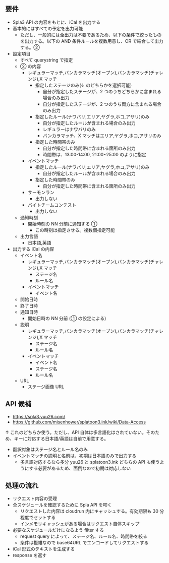 ## 要件

- Spla3 API の内容をもとに、iCal を出力する
- 基本的にはすべての予定を出力可能
  - ただし、一般的には全出力は不要であるため、以下の条件で絞ったものを出力する。以下の AND 条件ルールを複数用意し、OR で結合して出力する。②
- 設定項目
  - すべて querystring で指定
  - ② の内容
    - レギュラーマッチ,バンカラマッチ(オープン),バンカラマッチ(チャレンジ),X マッチ
      - 指定したステージのみ(↓ のどちらかを選択可能)
        - 自分が指定したステージが、2 つのうちどちらかに含まれる場合のみ出力
        - 自分が指定したステージが、2 つのうち両方に含まれる場合のみ出力
      - 指定したルール(ナワバリ,エリア,ヤグラ,ホコ,アサリ)のみ
        - 自分が指定したルールが含まれる場合のみ出力
        - レギュラーはナワバリのみ
        - バンカラマッチ、X マッチはエリア,ヤグラ,ホコ,アサリのみ
      - 指定した時間帯のみ
        - 自分が指定した時間帯に含まれる箇所のみ出力
        - 時間帯は、13:00-14:00, 21:00~25:00 のように指定
    - イベントマッチ
      - 指定したルール(ナワバリ,エリア,ヤグラ,ホコ,アサリ)のみ
        - 自分が指定したルールが含まれる場合のみ出力
      - 指定した時間帯のみ
        - 自分が指定した時間帯に含まれる箇所のみ出力
    - サーモンラン
      - 出力しない
    - バイトチームコンテスト
      - 出力しない
  - 通知時刻
    - 開始時刻の NN 分前に通知する ①
      - この時刻は指定させる。複数個指定可能
  - 出力言語
    - 日本語,英語
- 出力する iCal の内容
  - イベント名
    - レギュラーマッチ,バンカラマッチ(オープン),バンカラマッチ(チャレンジ),X マッチ
      - ステージ名
      - ルール名
    - イベントマッチ
      - イベント名
  - 開始日時
  - 終了日時
  - 通知日時
    - 開始日時の NN 分前 (① の設定による)
  - 説明
    - レギュラーマッチ,バンカラマッチ(オープン),バンカラマッチ(チャレンジ),X マッチ
      - ステージ名
      - ルール名
    - イベントマッチ
      - イベント名
      - ステージ名
      - ルール名
  - URL
    - ステージ画像 URL

## API 候補

- https://spla3.yuu26.com/
- https://github.com/misenhower/splatoon3.ink/wiki/Data-Access

↑ これのどちらか使う。ただし、API 自体は多言語化はされていない。そのため、キーに対応する日本語/英語は自前で用意する。

- 翻訳対象はステージ名とルール名のみ
- イベントマッチの説明と名前は、初期は日本語のみで出力する
  - 多言語対応するなら多分 yuu26 と splatoon3.ink どちらの API も使うようにする必要があるため、面倒なので初期は対応しない

## 処理の流れ

- リクエスト内容の受理
- 全スケジュールを確認するために Spla API を叩く
  - リクエストした内容は cloudrun 内にキャッシュする。有効期限も 30 分程度でセットする
  - インメモリキャッシュがある場合はリクエスト自体スキップ
- 必要なスケジュールだけになるよう filter する
  - request query によって、ステージ名、ルール名、時間帯を絞る
  - 条件は複雑なので base64URL でエンコードしてリクエストする
- iCal 形式のテキストを生成する
- response を返す
